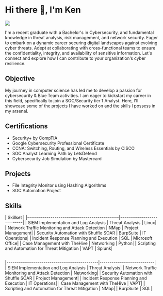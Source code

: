 # Hi there 👋, I'm Ken
<a href="https://linkedin.com/in/ken-mathews"><img src="https://img.shields.io/badge/-LinkedIn-0072b1?&style=for-the-badge&logo=linkedin&logoColor=white" /></a>

I'm a recent graduate with a Bachelor's in Cybersecurity, and fundamental knowledge in threat analysis, risk management, and network security. Eager to embark on a dynamic career securing digital landscapes against evolving cyber threats. Adept at collaborating with cross-functional teams to ensure the confidentiality, integrity, and availability of sensitive information. Let's connect and explore how I can contribute to your organization's cyber resilience.


## Objective

My journey in computer science has led me to develop a passion for cybersecurity & Blue Team activities. I am eager to kickstart my career in this field, specifically to join a SOC/Security tier 1 Analyst.
Here, I'll showcase some of the projects I have worked on and the skills I possess in my arsenal.


## Certifications

- Security+ by CompTIA
- Google Cybersecurity Professional Certificate
- CCNA: Switching, Routing, and Wireless Essentials by CISCO
- SOC Analyst Learning Path by LetsDefend
- Cybersecurity Job Simulation by Mastercard


## Projects

- File Integrity Monitor using Hashing Algorithms
- SOC Automation Project


## Skills

| Skillset                                                                   |
|-----------------------------------------------|----------------------------|
| SIEM Implementation and Log Analysis          | Threat Analysis | Linux|
| Network Traffic Monitoring and Attack Detection | NMap | Project Management|
| Security Automation with Shuffle SOAR         | BurpSuite | IT Operations|
| Incident Response Planning and Execution      | SQL | Microsoft Office|
| Case Management with TheHive                  | Networking | Python|
| Scripting and Automation for Threat Mitigation | VAPT | Splunk|


## 

|-----------------------------------------------|----------------------------|
| SIEM Implementation and Log Analysis          | Threat Analysis|
| Network Traffic Monitoring and Attack Detection | Networking|
| Security Automation with Shuffle SOAR         | Project Management|
| Incident Response Planning and Execution      | IT Operations|
| Case Management with TheHive                  | VAPT|
| Scripting and Automation for Threat Mitigation | NMap|
| BurpSuite                                     | SQL|
